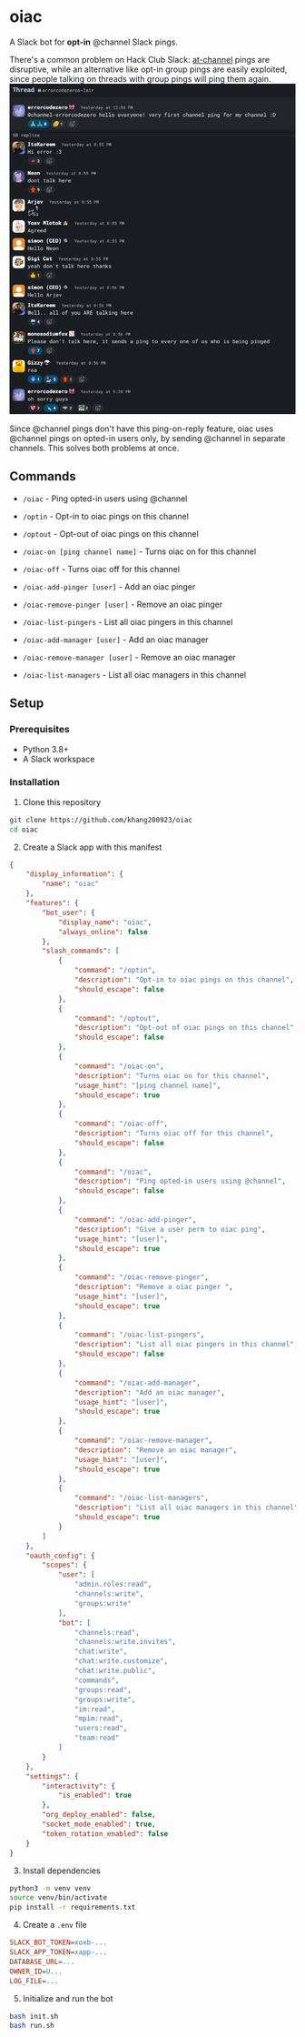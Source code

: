 # oiac
A Slack bot for **opt-in** @channel Slack pings.

There's a common problem on Hack Club Slack: [at-channel](https://github.com/SkyfallWasTaken/at-channel) pings are disruptive, while an alternative like opt-in group pings are easily exploited, since people talking on threads with group pings will ping them again.
![image of group ping and peeps being annoying on slack](example.png)

Since @channel pings don't have this ping-on-reply feature, oiac uses @channel pings on opted-in users only, by sending @channel in separate channels. This solves both problems at once.

## Commands

- `/oiac` - Ping opted-in users using @channel
- `/optin` - Opt-in to oiac pings on this channel
- `/optout` - Opt-out of oiac pings on this channel
- `/oiac-on [ping channel name]` - Turns oiac on for this channel
- `/oiac-off` - Turns oiac off for this channel

- `/oiac-add-pinger [user]` - Add an oiac pinger
- `/oiac-remove-pinger [user]` - Remove an oiac pinger
- `/oiac-list-pingers` - List all oiac pingers in this channel
- `/oiac-add-manager [user]` - Add an oiac manager
- `/oiac-remove-manager [user]` - Remove an oiac manager
- `/oiac-list-managers` - List all oiac managers in this channel

## Setup

### Prerequisites

- Python 3.8+
- A Slack workspace

### Installation

1. Clone this repository

```bash
git clone https://github.com/khang200923/oiac
cd oiac
```

2. Create a Slack app with this manifest

```json
{
    "display_information": {
        "name": "oiac"
    },
    "features": {
        "bot_user": {
            "display_name": "oiac",
            "always_online": false
        },
        "slash_commands": [
            {
                "command": "/optin",
                "description": "Opt-in to oiac pings on this channel",
                "should_escape": false
            },
            {
                "command": "/optout",
                "description": "Opt-out of oiac pings on this channel",
                "should_escape": false
            },
            {
                "command": "/oiac-on",
                "description": "Turns oiac on for this channel",
                "usage_hint": "[ping channel name]",
                "should_escape": true
            },
            {
                "command": "/oiac-off",
                "description": "Turns oiac off for this channel",
                "should_escape": false
            },
            {
                "command": "/oiac",
                "description": "Ping opted-in users using @channel",
                "should_escape": false
            },
            {
                "command": "/oiac-add-pinger",
                "description": "Give a user perm to oiac ping",
                "usage_hint": "[user]",
                "should_escape": true
            },
            {
                "command": "/oiac-remove-pinger",
                "description": "Remove a oiac pinger ",
                "usage_hint": "[user]",
                "should_escape": true
            },
            {
                "command": "/oiac-list-pingers",
                "description": "List all oiac pingers in this channel",
                "should_escape": false
            },
            {
                "command": "/oiac-add-manager",
                "description": "Add an oiac manager",
                "usage_hint": "[user]",
                "should_escape": true
            },
            {
                "command": "/oiac-remove-manager",
                "description": "Remove an oiac manager",
                "usage_hint": "[user]",
                "should_escape": true
            },
            {
                "command": "/oiac-list-managers",
                "description": "List all oiac managers in this channel",
                "should_escape": true
            }
        ]
    },
    "oauth_config": {
        "scopes": {
            "user": [
                "admin.roles:read",
                "channels:write",
                "groups:write"
            ],
            "bot": [
                "channels:read",
                "channels:write.invites",
                "chat:write",
                "chat:write.customize",
                "chat:write.public",
                "commands",
                "groups:read",
                "groups:write",
                "im:read",
                "mpim:read",
                "users:read",
                "team:read"
            ]
        }
    },
    "settings": {
        "interactivity": {
            "is_enabled": true
        },
        "org_deploy_enabled": false,
        "socket_mode_enabled": true,
        "token_rotation_enabled": false
    }
}
```

3. Install dependencies

```bash
python3 -m venv venv
source venv/bin/activate
pip install -r requirements.txt
```

4. Create a `.env` file

```ini
SLACK_BOT_TOKEN=xoxb-...
SLACK_APP_TOKEN=xapp-...
DATABASE_URL=...
OWNER_ID=U...
LOG_FILE=...
```

5. Initialize and run the bot

```bash
bash init.sh
bash run.sh
```